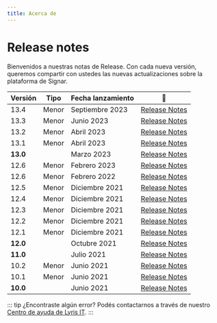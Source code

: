 ```yaml
---
title: Acerca de
---
```


# Release notes

Bienvenidos a nuestras notas de Release. Con cada nueva versión, queremos compartir con ustedes las nuevas actualizaciones sobre la plataforma de Signar.

| Versión | Tipo | Fecha lanzamiento | :link: |
| --- | --- | --- | --- |
| 13.4 | Menor | Septiembre 2023 | [Release Notes](./13.4.md) |
| 13.3 | Menor | Junio 2023 | [Release Notes](./13.3.md) |
| 13.2 | Menor | Abril 2023 | [Release Notes](./13.2.md) |
| 13.1 | Menor | Abril 2023 | [Release Notes](./13.1.md) |
| **13.0** | <Badge type="tip" text="Mayor" vertical="middle"/> | Marzo 2023 | [Release Notes](./13.0.md) |
| 12.6 | Menor | Febrero 2023 | [Release Notes](./12.6.md) |
| 12.6 | Menor | Febrero 2022 | [Release Notes](./12.6.md) |
| 12.5 | Menor | Diciembre 2021 | [Release Notes](./12.5.md) |
| 12.4 | Menor | Diciembre 2021 | [Release Notes](./12.4.md) |
| 12.3 | Menor | Diciembre 2021 | [Release Notes](./12.3.md) |
| 12.2 | Menor | Diciembre 2021 | [Release Notes](./12.2.md) |
| 12.1 | Menor | Diciembre 2021 | [Release Notes](./12.1.md) |
| **12.0** | <Badge type="tip" text="Mayor" vertical="middle"/> | Octubre 2021 | [Release Notes](./12.0.md) |
| **11.0** | <Badge type="tip" text="Mayor" vertical="middle"/> | Julio 2021 | [Release Notes](./11.0.md) |
| 10.2 | Menor | Junio 2021 | [Release Notes](./10.2.md) |
| 10.1 | Menor | Junio 2021 | [Release Notes](./10.1.md) |
| **10.0** | <Badge type="tip" text="Mayor" vertical="middle"/> | Junio 2021 | [Release Notes](./10.0.md) |


::: tip ¿Encontraste algún error?
Podés contactarnos a través de nuestro [Centro de ayuda de Lyris IT](https://soporte-lyris.atlassian.net/servicedesk/customer/portals).
:::

